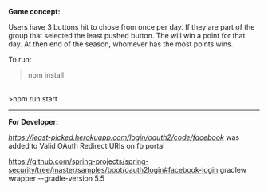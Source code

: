 **Game concept:**

Users have 3 buttons hit to chose from once per day. If they are part of the group that selected the least pushed button. The will win a point for that day. At then end of the season, whomever has the most points wins. 


To run: 
>npm install 
<br/>
>npm run start

___
**For Developer:**

*https://least-picked.herokuapp.com/login/oauth2/code/facebook* was added to Valid OAuth Redirect URIs on fb portal

https://github.com/spring-projects/spring-security/tree/master/samples/boot/oauth2login#facebook-login
gradlew wrapper --gradle-version 5.5